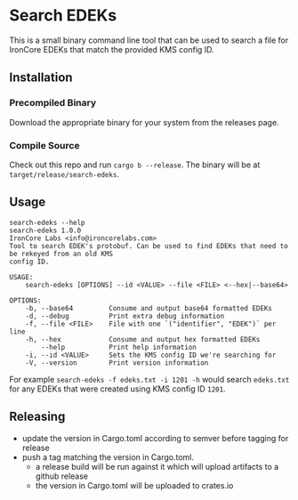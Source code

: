 # Search EDEKs

This is a small binary command line tool that can be used to search a file for IronCore EDEKs that match the provided KMS config ID.

## Installation

### Precompiled Binary

Download the appropriate binary for your system from the releases page.

### Compile Source

Check out this repo and run `cargo b --release`. The binary will be at `target/release/search-edeks`.

## Usage

```console
search-edeks --help
search-edeks 1.0.0
IronCore Labs <info@ironcorelabs.com>
Tool to search EDEK's protobuf. Can be used to find EDEKs that need to be rekeyed from an old KMS
config ID.

USAGE:
    search-edeks [OPTIONS] --id <VALUE> --file <FILE> <--hex|--base64>

OPTIONS:
    -b, --base64         Consume and output base64 formatted EDEKs
    -d, --debug          Print extra debug information
    -f, --file <FILE>    File with one `("identifier", "EDEK")` per line
    -h, --hex            Consume and output hex formatted EDEKs
        --help           Print help information
    -i, --id <VALUE>     Sets the KMS config ID we're searching for
    -V, --version        Print version information
```

For example `search-edeks -f edeks.txt -i 1201 -h` would search `edeks.txt` for any EDEKs that were created using KMS config ID `1201`.

## Releasing

* update the version in Cargo.toml according to semver before tagging for release
* push a tag matching the version in Cargo.toml.
  * a release build will be run against it which will upload artifacts to a github release
  * the version in Cargo.toml will be uploaded to crates.io
